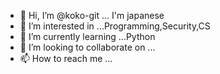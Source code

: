 - 👋 Hi, I’m @koko-git ... I'm japanese
- 👀 I’m interested in ...Programming,Security,CS
- 🌱 I’m currently learning ...Python
- 💞️ I’m looking to collaborate on ...
- 📫 How to reach me ...

<!---
koko-git/koko-git is a ✨ special ✨ repository because its `README.md` (this file) appears on your GitHub profile.
You can click the Preview link to take a look at your changes.
--->
